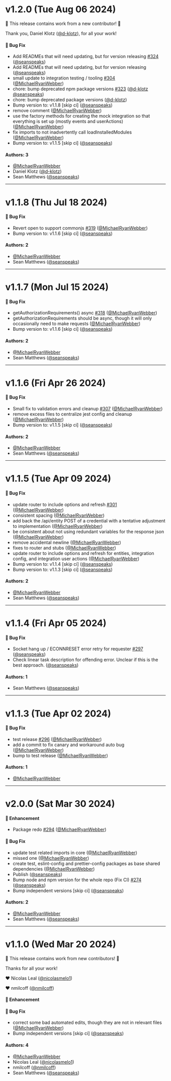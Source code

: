 # v1.2.0 (Tue Aug 06 2024)

:tada: This release contains work from a new contributor! :tada:

Thank you, Daniel Klotz ([@d-klotz](https://github.com/d-klotz)), for all your work!

#### 🐛 Bug Fix

- Add READMEs that will need updating, but for version releasing [#324](https://github.com/friggframework/frigg/pull/324) ([@seanspeaks](https://github.com/seanspeaks))
- Add READMEs that will need updating, but for version releasing ([@seanspeaks](https://github.com/seanspeaks))
- small update to integration testing / tooling [#304](https://github.com/friggframework/frigg/pull/304) ([@MichaelRyanWebber](https://github.com/MichaelRyanWebber))
- chore: bump deprecated npm package versions [#323](https://github.com/friggframework/frigg/pull/323) ([@d-klotz](https://github.com/d-klotz) [@seanspeaks](https://github.com/seanspeaks))
- chore: bump deprecated package versions ([@d-klotz](https://github.com/d-klotz))
- Bump version to: v1.1.8 \[skip ci\] ([@seanspeaks](https://github.com/seanspeaks))
- remove comment ([@MichaelRyanWebber](https://github.com/MichaelRyanWebber))
- use the factory methods for creating the mock integration so that everything is set up (mostly events and userActions) ([@MichaelRyanWebber](https://github.com/MichaelRyanWebber))
- fix imports to not inadvertently call loadInstalledModules ([@MichaelRyanWebber](https://github.com/MichaelRyanWebber))
- Bump version to: v1.1.5 \[skip ci\] ([@seanspeaks](https://github.com/seanspeaks))

#### Authors: 3

- [@MichaelRyanWebber](https://github.com/MichaelRyanWebber)
- Daniel Klotz ([@d-klotz](https://github.com/d-klotz))
- Sean Matthews ([@seanspeaks](https://github.com/seanspeaks))

---

# v1.1.8 (Thu Jul 18 2024)

#### 🐛 Bug Fix

- Revert open to support commonjs [#319](https://github.com/friggframework/frigg/pull/319) ([@MichaelRyanWebber](https://github.com/MichaelRyanWebber))
- Bump version to: v1.1.6 \[skip ci\] ([@seanspeaks](https://github.com/seanspeaks))

#### Authors: 2

- [@MichaelRyanWebber](https://github.com/MichaelRyanWebber)
- Sean Matthews ([@seanspeaks](https://github.com/seanspeaks))

---

# v1.1.7 (Mon Jul 15 2024)

#### 🐛 Bug Fix

- getAuthorizationRequirements() async [#318](https://github.com/friggframework/frigg/pull/318) ([@MichaelRyanWebber](https://github.com/MichaelRyanWebber))
- getAuthorizationRequirements should be async, though it will only occasionally need to make requests ([@MichaelRyanWebber](https://github.com/MichaelRyanWebber))
- Bump version to: v1.1.6 \[skip ci\] ([@seanspeaks](https://github.com/seanspeaks))

#### Authors: 2

- [@MichaelRyanWebber](https://github.com/MichaelRyanWebber)
- Sean Matthews ([@seanspeaks](https://github.com/seanspeaks))

---

# v1.1.6 (Fri Apr 26 2024)

#### 🐛 Bug Fix

- Small fix to validation errors and cleanup [#307](https://github.com/friggframework/frigg/pull/307) ([@MichaelRyanWebber](https://github.com/MichaelRyanWebber))
- remove excess files to centralize jest config and cleanup ([@MichaelRyanWebber](https://github.com/MichaelRyanWebber))
- Bump version to: v1.1.5 \[skip ci\] ([@seanspeaks](https://github.com/seanspeaks))

#### Authors: 2

- [@MichaelRyanWebber](https://github.com/MichaelRyanWebber)
- Sean Matthews ([@seanspeaks](https://github.com/seanspeaks))

---

# v1.1.5 (Tue Apr 09 2024)

#### 🐛 Bug Fix

- update router to include options and refresh [#301](https://github.com/friggframework/frigg/pull/301) ([@MichaelRyanWebber](https://github.com/MichaelRyanWebber))
- consistent spacing ([@MichaelRyanWebber](https://github.com/MichaelRyanWebber))
- add back the /api/entity POST of a credential with a tentative adjustment to implementation ([@MichaelRyanWebber](https://github.com/MichaelRyanWebber))
- be consistent about not using redundant variables for the response json ([@MichaelRyanWebber](https://github.com/MichaelRyanWebber))
- remove accidental newline ([@MichaelRyanWebber](https://github.com/MichaelRyanWebber))
- fixes to router and stubs ([@MichaelRyanWebber](https://github.com/MichaelRyanWebber))
- update router to include options and refresh for entities, integration config, and integration user actions ([@MichaelRyanWebber](https://github.com/MichaelRyanWebber))
- Bump version to: v1.1.4 \[skip ci\] ([@seanspeaks](https://github.com/seanspeaks))
- Bump version to: v1.1.3 \[skip ci\] ([@seanspeaks](https://github.com/seanspeaks))

#### Authors: 2

- [@MichaelRyanWebber](https://github.com/MichaelRyanWebber)
- Sean Matthews ([@seanspeaks](https://github.com/seanspeaks))

---

# v1.1.4 (Fri Apr 05 2024)

#### 🐛 Bug Fix

- Socket hang up / ECONNRESET error retry for requester [#297](https://github.com/friggframework/frigg/pull/297) ([@seanspeaks](https://github.com/seanspeaks))
- Check linear task description for offending error. Unclear if this is the best approach. ([@seanspeaks](https://github.com/seanspeaks))

#### Authors: 1

- Sean Matthews ([@seanspeaks](https://github.com/seanspeaks))

---

# v1.1.3 (Tue Apr 02 2024)

#### 🐛 Bug Fix

- test release [#296](https://github.com/friggframework/frigg/pull/296) ([@MichaelRyanWebber](https://github.com/MichaelRyanWebber))
- add a commit to fix canary and workaround auto bug ([@MichaelRyanWebber](https://github.com/MichaelRyanWebber))
- bump to test release ([@MichaelRyanWebber](https://github.com/MichaelRyanWebber))

#### Authors: 1

- [@MichaelRyanWebber](https://github.com/MichaelRyanWebber)

---

# v2.0.0 (Sat Mar 30 2024)

#### 🚀 Enhancement

- Package redo [#294](https://github.com/friggframework/frigg/pull/294) ([@MichaelRyanWebber](https://github.com/MichaelRyanWebber))

#### 🐛 Bug Fix

- update test related imports in core ([@MichaelRyanWebber](https://github.com/MichaelRyanWebber))
- missed one ([@MichaelRyanWebber](https://github.com/MichaelRyanWebber))
- create test, eslint-config and prettier-config packages as base shared dependencies ([@MichaelRyanWebber](https://github.com/MichaelRyanWebber))
- Publish ([@seanspeaks](https://github.com/seanspeaks))
- Bump node and npm version for the whole repo (Fix CI) [#274](https://github.com/friggframework/frigg/pull/274) ([@seanspeaks](https://github.com/seanspeaks))
- Bump independent versions \[skip ci\] ([@seanspeaks](https://github.com/seanspeaks))

#### Authors: 2

- [@MichaelRyanWebber](https://github.com/MichaelRyanWebber)
- Sean Matthews ([@seanspeaks](https://github.com/seanspeaks))

---

# v1.1.0 (Wed Mar 20 2024)

:tada: This release contains work from new contributors! :tada:

Thanks for all your work!

:heart: Nicolas Leal ([@nicolasmelo1](https://github.com/nicolasmelo1))

:heart: nmilcoff ([@nmilcoff](https://github.com/nmilcoff))

#### 🚀 Enhancement


#### 🐛 Bug Fix

- correct some bad automated edits, though they are not in relevant files ([@MichaelRyanWebber](https://github.com/MichaelRyanWebber))
- Bump independent versions \[skip ci\] ([@seanspeaks](https://github.com/seanspeaks))

#### Authors: 4

- [@MichaelRyanWebber](https://github.com/MichaelRyanWebber)
- Nicolas Leal ([@nicolasmelo1](https://github.com/nicolasmelo1))
- nmilcoff ([@nmilcoff](https://github.com/nmilcoff))
- Sean Matthews ([@seanspeaks](https://github.com/seanspeaks))
